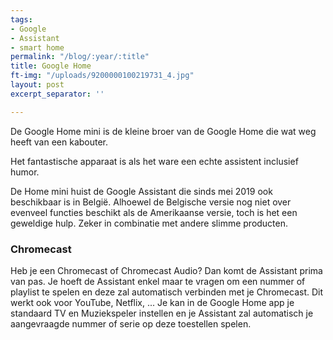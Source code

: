```yaml
---
tags:
- Google
- Assistant
- smart home
permalink: "/blog/:year/:title"
title: Google Home
ft-img: "/uploads/9200000100219731_4.jpg"
layout: post
excerpt_separator: ''

---
```

De Google Home mini is de kleine broer van de Google Home die wat weg heeft van een kabouter.

Het fantastische apparaat is als het ware een echte assistent inclusief humor.

De Home mini huist de Google Assistant die sinds mei 2019 ook beschikbaar is in België. Alhoewel de Belgische versie nog niet over evenveel functies beschikt als de Amerikaanse versie, toch is het een geweldige hulp. Zeker in combinatie met andere slimme producten.

### Chromecast

Heb je een Chromecast of Chromecast Audio? Dan komt de Assistant prima van pas. Je hoeft de Assistant enkel maar te vragen om een nummer of playlist te spelen en deze zal automatisch verbinden met je Chromecast. Dit werkt ook voor YouTube, Netflix, ... Je kan in de Google Home app je standaard TV en Muziekspeler instellen en je Assistant zal automatisch je aangevraagde nummer of serie op deze toestellen spelen.